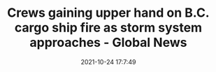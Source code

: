 ---
"title": "Crews gaining upper hand on B.C. cargo ship fire as storm system approaches - Global News"
"date": "2021-10-24 17:7:49"
"feed_name": "GOOGLENEWSMINING"
"feed_website": "https://news.google.com/search?q=mining%2Bincident&hl=en-US&gl=US&ceid=US:en"
"feed_rss": "https://news.google.com/rss/search?q=mining%2Bincident&hl=en-US&gl=US&ceid=US:en"
"link": "https://globalnews.ca/news/8313015/container-ship-fire-update-oct-24/"
"source": "{'href': 'https://globalnews.ca', 'title': 'Global News'}"
"file": "_posts/2021-1-1-afd043519a26e4f0ee19b7715d855f53a716b5d4.md"
"accident": "1"
"drilling": "0"
"dead": "0"
"injured": "0"
"arrested": "0"
"place": "unknown place"
"where": "unknown site"
"causes": "unknown"
"place_uri": "unknown place"
---